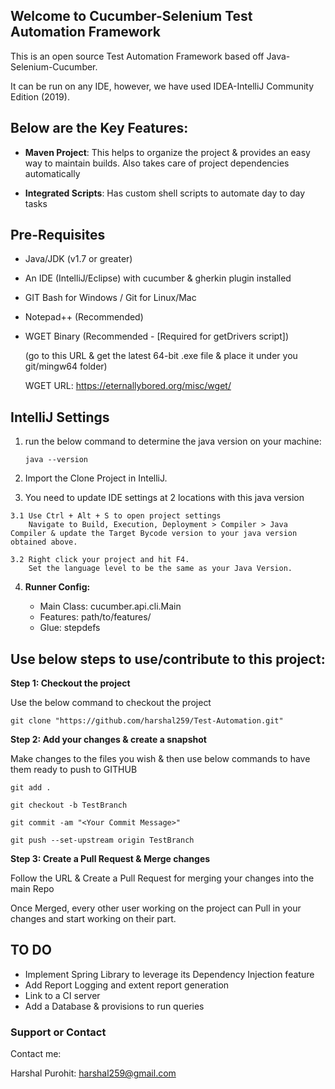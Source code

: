 ## Welcome to Cucumber-Selenium Test Automation Framework

This is an open source Test Automation Framework based off Java-Selenium-Cucumber.

It can be run on any IDE, however, we have used IDEA-IntelliJ Community Edition (2019).


## Below are the Key Features:

  - **Maven Project**: This helps to organize the project & provides an easy way to maintain builds. Also takes care of project dependencies automatically
  
  - **Integrated Scripts**: Has custom shell scripts to automate day to day tasks


## Pre-Requisites ##

  - Java/JDK (v1.7 or greater)
  - An IDE (IntelliJ/Eclipse) with cucumber & gherkin plugin installed
  - GIT Bash for Windows / Git for Linux/Mac
  - Notepad++ (Recommended)
  - WGET Binary (Recommended - [Required for getDrivers script])
  
    
    (go to this URL & get the latest 64-bit .exe file & place it under you git/mingw64 folder)
    
    
    WGET URL: https://eternallybored.org/misc/wget/


## IntelliJ Settings ##

  1. run the below command to determine the java version on your machine:
  
      `java --version` 
  
  2. Import the Clone Project in IntelliJ.
  
  3. You need to update IDE settings at 2 locations with this java version
  
    3.1 Use Ctrl + Alt + S to open project settings
        Navigate to Build, Execution, Deployment > Compiler > Java Compiler & update the Target Bycode version to your java version obtained above.
        
    3.2 Right click your project and hit F4.
        Set the language level to be the same as your Java Version.
        
        
   4. **Runner Config:**
   
      - Main Class: cucumber.api.cli.Main
      - Features: path/to/features/
      - Glue: stepdefs

  
## Use below steps to use/contribute to this project:
  
  **Step 1: Checkout the project**
  
  Use the below command to checkout the project

  `git clone "https://github.com/harshal259/Test-Automation.git"`

  
  **Step 2: Add your changes & create a snapshot**
  
  Make changes to the files you wish & then use below commands to have them ready to push to GITHUB

  `git add .`

  `git checkout -b TestBranch`

  `git commit -am "<Your Commit Message>"`

  `git push --set-upstream origin TestBranch`

  
  **Step 3: Create a Pull Request & Merge changes**

  Follow the URL & Create a Pull Request for merging your changes into the main Repo
  
  Once Merged, every other user working on the project can Pull in your changes and start working on their part.  
  
  
  
  ## TO DO ##

  - Implement Spring Library to leverage its Dependency Injection feature
  - Add Report Logging and extent report generation
  - Link to a CI server
  - Add a Database & provisions to run queries



### Support or Contact
Contact me:

Harshal Purohit: harshal259@gmail.com
